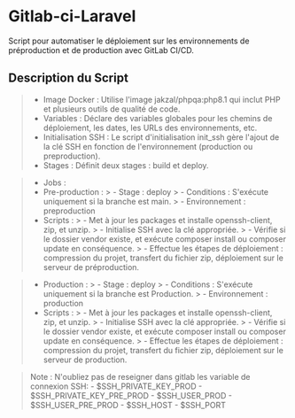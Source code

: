 # Gitlab-ci-Laravel
Script pour automatiser le déploiement sur les environnements de préproduction et de production avec GitLab CI/CD.

## Description du Script

> - Image Docker : Utilise l'image jakzal/phpqa:php8.1 qui inclut PHP et plusieurs outils de qualité de code.
> - Variables : Déclare des variables globales pour les chemins de déploiement, les dates, les URLs des environnements, etc.
> - Initialisation SSH : Le script d'initialisation init_ssh gère l'ajout de la clé SSH en fonction de l'environnement (production ou preproduction).
> - Stages : Définit deux stages : build et deploy.

> - Jobs :
  > - Pre-production :
    > - Stage : deploy
    > - Conditions : S'exécute uniquement si la branche est main.
    > - Environnement : preproduction
  > - Scripts :
    > - Met à jour les packages et installe openssh-client, zip, et unzip.
    > - Initialise SSH avec la clé appropriée.
    > - Vérifie si le dossier vendor existe, et exécute composer install ou composer update en conséquence.
    > - Effectue les étapes de déploiement : compression du projet, transfert du fichier zip, déploiement sur le serveur de préproduction.

  > - Production :
    > - Stage : deploy
    > - Conditions : S'exécute uniquement si la branche est Production.
    > - Environnement : production
  > - Scripts :
    > - Met à jour les packages et installe openssh-client, zip, et unzip.
    > - Initialise SSH avec la clé appropriée.
    > - Vérifie si le dossier vendor existe, et exécute composer install ou composer update en conséquence.
    > - Effectue les étapes de déploiement : compression du projet, transfert du fichier zip, déploiement sur le serveur de production.

> Note : N'oubliez pas de reseigner dans gitlab les variable de connexion SSH:
        - $SSH_PRIVATE_KEY_PROD
        - $SSH_PRIVATE_KEY_PRE_PROD
        - $SSH_USER_PROD
        - $SSH_USER_PRE_PROD
        - $SSH_HOST
        - $SSH_PORT
